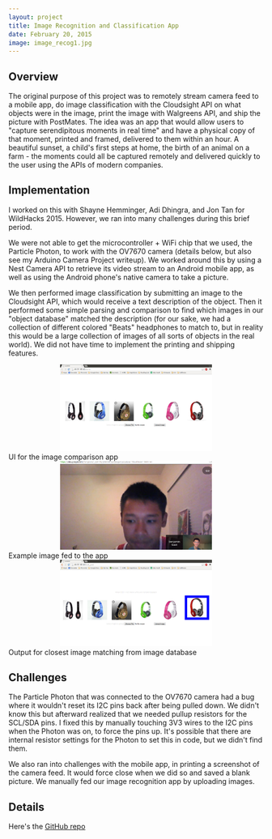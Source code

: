 ```yaml
---
layout: project
title: Image Recognition and Classification App
date: February 20, 2015
image: image_recog1.jpg
---
```


## Overview
The original purpose of this project was to remotely stream camera feed to a mobile app, do image classification with the Cloudsight API on what objects were in the image, print the image with Walgreens API, and ship the picture with PostMates. The idea was an app that would allow users to "capture serendipitous moments in real time" and have a physical copy of that moment, printed and framed, delivered to them within an hour. A beautiful sunset, a child's first steps at home, the birth of an animal on a farm - the moments could all be captured remotely and delivered quickly to the user using the APIs of modern companies.

## Implementation

I worked on this with Shayne Hemminger, Adi Dhingra, and Jon Tan for WildHacks 2015. However, we ran into many challenges during this brief period. 

We were not able to get the microcontroller + WiFi chip that we used, the Particle Photon, to work with the OV7670 camera (details below, but also see my Arduino Camera Project writeup). We worked around this by using a Nest Camera API to retrieve its video stream to an Android mobile app, as well as using the Android phone's native camera to take a picture. 

We then performed image classification by submitting an image to the Cloudsight API, which would receive a text description of the object. Then it performed some simple parsing and comparison to find which images in our "object database" matched the description (for our sake, we had a collection of different colored "Beats" headphones to match to, but in reality this would be a large collection of images of all sorts of objects in the real world). We did not have time to implement the printing and shipping features. 

<center><img src="https://raw.githubusercontent.com/robotjackie/portfolio/gh-pages/public/images/image_recog1.jpg" width="300" alt="UI for the image comparison app"></center>
UI for the image comparison app

<center><img src="https://raw.githubusercontent.com/robotjackie/portfolio/gh-pages/public/images/Ben_hangout.jpg" width="300" alt="Example image fed to the app"></center>
Example image fed to the app

<center><img src="https://raw.githubusercontent.com/robotjackie/portfolio/gh-pages/public/images/image_recog3.jpg" width="300" alt="Output for closest image matching from image database"></center>
Output for closest image matching from image database

## Challenges

The Particle Photon that was connected to the OV7670 camera had a bug where it wouldn't reset its I2C pins back after being pulled down. We didn't know this but afterward realized that we needed pullup resistors for the SCL/SDA pins. I fixed this by manually touching 3V3 wires to the I2C pins when the Photon was on, to force the pins up. It's possible that there are internal resistor settings for the Photon to set this in code, but we didn't find them.

We also ran into challenges with the mobile app, in printing a screenshot of the camera feed. It would force close when we did so and saved a blank picture. We manually fed our image recognition app by uploading images.


## Details
Here's the [GitHub repo](https://github.com/AwesomeShayne/CamerAzure/tree/dev)
